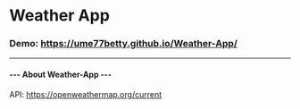 # Weather App

### Demo: https://ume77betty.github.io/Weather-App/

---
#### **--- About Weather-App ---**
API: https://openweathermap.org/current